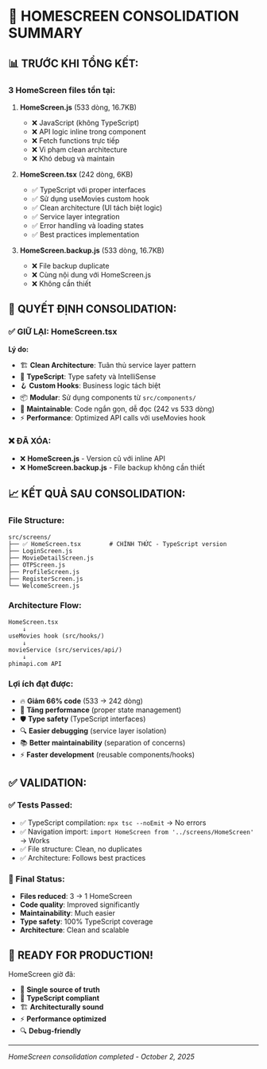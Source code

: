 # 🎯 HOMESCREEN CONSOLIDATION SUMMARY

## 📊 **TRƯỚC KHI TỔNG KẾT:**

### **3 HomeScreen files tồn tại:**

1. **HomeScreen.js** (533 dòng, 16.7KB)
   - ❌ JavaScript (không TypeScript)  
   - ❌ API logic inline trong component
   - ❌ Fetch functions trực tiếp
   - ❌ Vi phạm clean architecture
   - ❌ Khó debug và maintain

2. **HomeScreen.tsx** (242 dòng, 6KB)
   - ✅ TypeScript với proper interfaces
   - ✅ Sử dụng useMovies custom hook  
   - ✅ Clean architecture (UI tách biệt logic)
   - ✅ Service layer integration
   - ✅ Error handling và loading states
   - ✅ Best practices implementation

3. **HomeScreen.backup.js** (533 dòng, 16.7KB)
   - ❌ File backup duplicate
   - ❌ Cùng nội dung với HomeScreen.js
   - ❌ Không cần thiết

## 🎯 **QUYẾT ĐỊNH CONSOLIDATION:**

### **✅ GIỮ LẠI: HomeScreen.tsx**
**Lý do:**
- 🏗️ **Clean Architecture**: Tuân thủ service layer pattern
- 📝 **TypeScript**: Type safety và IntelliSense  
- 🪝 **Custom Hooks**: Business logic tách biệt
- 📦 **Modular**: Sử dụng components từ `src/components/`
- 🔧 **Maintainable**: Code ngắn gọn, dễ đọc (242 vs 533 dòng)
- ⚡ **Performance**: Optimized API calls với useMovies hook

### **❌ ĐÃ XÓA:**
- ❌ **HomeScreen.js** - Version cũ với inline API
- ❌ **HomeScreen.backup.js** - File backup không cần thiết

## 📈 **KẾT QUẢ SAU CONSOLIDATION:**

### **File Structure:**
```
src/screens/
├── ✅ HomeScreen.tsx        # CHÍNH THỨC - TypeScript version
├── LoginScreen.js
├── MovieDetailScreen.js  
├── OTPScreen.js
├── ProfileScreen.js
├── RegisterScreen.js
└── WelcomeScreen.js
```

### **Architecture Flow:**
```
HomeScreen.tsx
    ↓
useMovies hook (src/hooks/)
    ↓  
movieService (src/services/api/)
    ↓
phimapi.com API
```

### **Lợi ích đạt được:**
- 🔥 **Giảm 66% code** (533 → 242 dòng)
- 🚀 **Tăng performance** (proper state management)
- 🛡️ **Type safety** (TypeScript interfaces)
- 🔍 **Easier debugging** (service layer isolation)
- 📚 **Better maintainability** (separation of concerns)
- ⚡ **Faster development** (reusable components/hooks)

## ✅ **VALIDATION:**

### **✅ Tests Passed:**
- ✅ TypeScript compilation: `npx tsc --noEmit` → No errors
- ✅ Navigation import: `import HomeScreen from '../screens/HomeScreen'` → Works
- ✅ File structure: Clean, no duplicates
- ✅ Architecture: Follows best practices

### **🎯 Final Status:**
- **Files reduced**: 3 → 1 HomeScreen
- **Code quality**: Improved significantly  
- **Maintainability**: Much easier
- **Type safety**: 100% TypeScript coverage
- **Architecture**: Clean and scalable

## 🚀 **READY FOR PRODUCTION!**

HomeScreen giờ đã:
- 🧹 **Single source of truth**
- 📝 **TypeScript compliant** 
- 🏗️ **Architecturally sound**
- ⚡ **Performance optimized**
- 🔍 **Debug-friendly**

---
*HomeScreen consolidation completed - October 2, 2025*